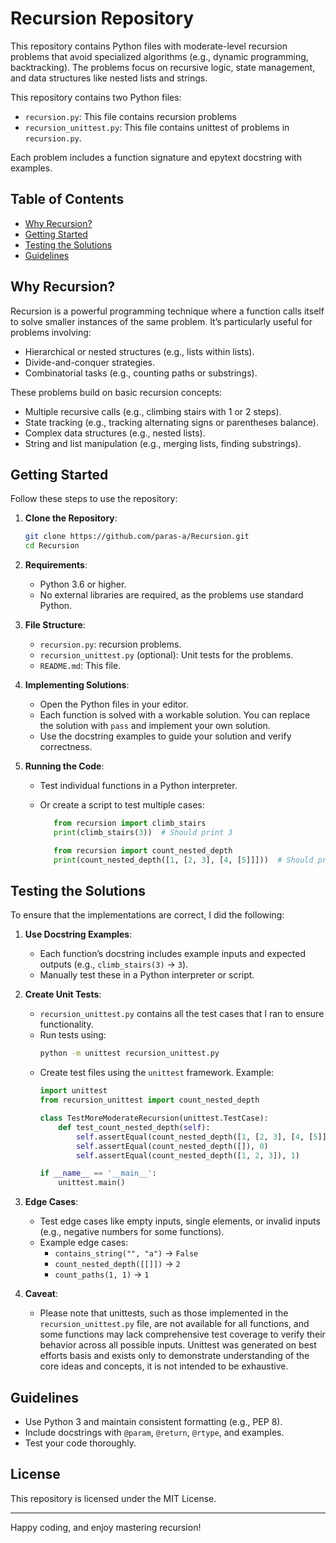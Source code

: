 # Recursion Repository

This repository contains Python files with moderate-level recursion problems that avoid specialized algorithms (e.g., dynamic programming, backtracking). The problems focus on recursive logic, state management, and data structures like nested lists and strings.

This repository contains two Python files:
- `recursion.py`: This file contains recursion problems
- `recursion_unittest.py`: This file contains unittest of problems in `recursion.py`.

Each problem includes a function signature and epytext docstring with examples.

## Table of Contents
- [Why Recursion?](#why-recursion)
- [Getting Started](#getting-started)
- [Testing the Solutions](#testing-the-solutions)
- [Guidelines](#Guidelines)

## Why Recursion?
Recursion is a powerful programming technique where a function calls itself to solve smaller instances of the same problem. It’s particularly useful for problems involving:
- Hierarchical or nested structures (e.g., lists within lists).
- Divide-and-conquer strategies.
- Combinatorial tasks (e.g., counting paths or substrings).

These problems build on basic recursion concepts:
- Multiple recursive calls (e.g., climbing stairs with 1 or 2 steps).
- State tracking (e.g., tracking alternating signs or parentheses balance).
- Complex data structures (e.g., nested lists).
- String and list manipulation (e.g., merging lists, finding substrings).

## Getting Started
Follow these steps to use the repository:

1. **Clone the Repository**:
   ```bash
   git clone https://github.com/paras-a/Recursion.git
   cd Recursion
   ```

2. **Requirements**:
   - Python 3.6 or higher.
   - No external libraries are required, as the problems use standard Python.

3. **File Structure**:
   - `recursion.py`: recursion problems.
   - `recursion_unittest.py` (optional): Unit tests for the problems.
   - `README.md`: This file.

4. **Implementing Solutions**:
   - Open the Python files in your editor.
   - Each function is solved with a workable solution. You can replace the solution with `pass` and implement your own solution.
   - Use the docstring examples to guide your solution and verify correctness.

5. **Running the Code**:
   - Test individual functions in a Python interpreter. 
   - Or create a script to test multiple cases:

     ```python
        from recursion import climb_stairs
        print(climb_stairs(3))  # Should print 3
     ```
     ```python 
        from recursion import count_nested_depth
        print(count_nested_depth([1, [2, 3], [4, [5]]]))  # Should print 3
     ```

## Testing the Solutions
To ensure that the implementations are correct, I did the following:

1. **Use Docstring Examples**:
   - Each function’s docstring includes example inputs and expected outputs (e.g., `climb_stairs(3)` → `3`).
   - Manually test these in a Python interpreter or script.

2. **Create Unit Tests**:
   - `recursion_unittest.py` contains all the test cases that I ran to ensure functionality.
   - Run tests using:
     ```bash
     python -m unittest recursion_unittest.py
     ```
   - Create test files using the `unittest` framework. Example:
     ```python
     import unittest
     from recursion_unittest import count_nested_depth

     class TestMoreModerateRecursion(unittest.TestCase):
         def test_count_nested_depth(self):
             self.assertEqual(count_nested_depth([1, [2, 3], [4, [5]]]), 3)
             self.assertEqual(count_nested_depth([]), 0)
             self.assertEqual(count_nested_depth([1, 2, 3]), 1)

     if __name__ == '__main__':
         unittest.main()
     ```

3. **Edge Cases**:
   - Test edge cases like empty inputs, single elements, or invalid inputs (e.g., negative numbers for some functions).
   - Example edge cases:
     - `contains_string("", "a")` → `False`
     - `count_nested_depth([[]])` → `2`
     - `count_paths(1, 1)` → `1`

4. **Caveat**:
   - Please note that unittests, such as those implemented in the `recursion_unittest.py` file, are not available for 
     all functions, and some functions may lack comprehensive test coverage to verify their behavior across all possible
     inputs. Unittest was generated on best efforts basis and exists only to demonstrate understanding of the core ideas
     and concepts, it is not intended to be exhaustive.

## Guidelines
- Use Python 3 and maintain consistent formatting (e.g., PEP 8).
- Include docstrings with `@param`, `@return`, `@rtype`, and examples.
- Test your code thoroughly.

## License
This repository is licensed under the MIT License.

---

Happy coding, and enjoy mastering recursion!